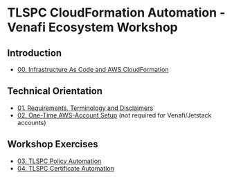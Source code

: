 # TLSPC CloudFormation Automation - Venafi Ecosystem Workshop

## Introduction
* [00. Infrastructure As Code and AWS CloudFormation](00-iac-cloudformation/README.md)

## Technical Orientation
* [01. Requirements, Terminology and Disclaimers](01-requirements-terminology-and-disclaimers/README.md)
* [02. One-Time AWS-Account Setup](02-one-time-aws-account-setup/README.md) (not required for Venafi/Jetstack accounts)

## Workshop Exercises
* [03. TLSPC Policy Automation](03-tlspc-policy-automation/README.md)
* [04. TLSPC Certificate Automation](04-tlspc-certificate-automation/README.md)
